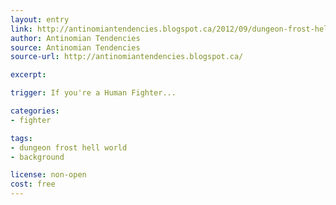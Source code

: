 ```yaml
---
layout: entry
link: http://antinomiantendencies.blogspot.ca/2012/09/dungeon-frost-hell-world-part-four.html
author: Antinomian Tendencies
source: Antinomian Tendencies
source-url: http://antinomiantendencies.blogspot.ca/

excerpt:

trigger: If you're a Human Fighter...

categories:
- fighter

tags:
- dungeon frost hell world
- background

license: non-open
cost: free
---
```

